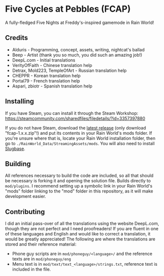 # Five Cycles at Pebbles (FCAP)

A fully-fledged Five Nights at Freddy's-inspired gamemode in Rain World!

## Credits

* Alduris - Programming, concept, assets, writing, nightcat's ballad
* Beep - Artist (thank you so much, you did such an amazing job!)
* DeepL.com - Initial translations
* VerityOfFaith - Chinese translation help
* Detrax, Mold223, TempleOfArt - Russian translation help
* CHEPPR - Korean translation help
* Portal79 - French translation help
* Aspari, zbiotr - Spanish translation help

## Installing

If you have Steam, you can install it through the Steam Workshop: https://steamcommunity.com/sharedfiles/filedetails/?id=3357397880

If you do not have Steam, download the [latest release](https://github.com/alduris/FCAP/releases/latest) (only download "fcap-1.x.x.zip"!) and put its contents in your Rain World's mods folder. If you're unsure where that is, locate your Rain World installation folder, then go to `./RainWorld_Data/StreamingAssets/mods`. You will also need to install [Slugbase](https://github.com/SlimeCubed/SlugBaseRemix/releases/latest).


## Building

All references necessary to build the code are included, so all that should be necessary is forking it and opening the solution file. Builds directly to `mod/plugins`. I recommend setting up a symbolic link in your Rain World's "mods" folder linking to the "mod" folder in this repository, as it will make development easier.

## Contributing

I did an initial pass-over of all the translations using the website DeepL.com, though they are not perfect and I need proofreaders! If you are fluent in one of these languages and English and would like to correct a translation, it would be greatly appreciated! The following are where the translations are stored and their reference material:

* Phone guy scripts are in `mod/phoneguy/<language>/` and the reference texts are in `mod/phoneguy/eng`
* Menu text is in `mod/text/text_<language>/strings.txt`, reference text is included in the file.